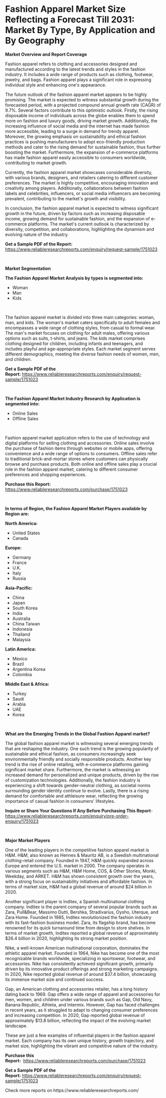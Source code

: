 <p><h1>Fashion Apparel Market Size Reflecting a Forecast Till 2031: Market By Type, By Application and By Geography</h1></p><p><strong>Market Overview and Report Coverage</strong></p>
<p><p>Fashion apparel refers to clothing and accessories designed and manufactured according to the latest trends and styles in the fashion industry. It includes a wide range of products such as clothing, footwear, jewelry, and bags. Fashion apparel plays a significant role in expressing individual style and enhancing one's appearance.</p><p>The future outlook of the fashion apparel market appears to be highly promising. The market is expected to witness substantial growth during the forecasted period, with a projected compound annual growth rate (CAGR) of 9.7%. Several factors contribute to this optimistic outlook. Firstly, the rising disposable income of individuals across the globe enables them to spend more on fashion and luxury goods, driving market growth. Additionally, the increasing influence of social media and the internet has made fashion more accessible, leading to a surge in demand for trendy apparel. Moreover, the growing emphasis on sustainability and ethical fashion practices is pushing manufacturers to adopt eco-friendly production methods and cater to the rising demand for sustainable fashion, thus further boosting the market. Furthermore, the expansion of e-commerce platforms has made fashion apparel easily accessible to consumers worldwide, contributing to market growth.</p><p>Currently, the fashion apparel market showcases considerable diversity, with various brands, designers, and retailers catering to different customer preferences. The market is highly competitive, encouraging innovation and creativity among players. Additionally, collaborations between fashion labels and celebrities, influencers, or social media influencers are becoming prevalent, contributing to the market's growth and visibility.</p><p>In conclusion, the fashion apparel market is expected to witness significant growth in the future, driven by factors such as increasing disposable income, growing demand for sustainable fashion, and the expansion of e-commerce platforms. The market's current outlook is characterized by diversity, competition, and collaborations, highlighting the dynamism and evolving nature of the industry.</p></p>
<p><strong>Get a Sample PDF of the Report:</strong> <a href="https://www.reliableresearchreports.com/enquiry/request-sample/1751023">https://www.reliableresearchreports.com/enquiry/request-sample/1751023</a></p>
<p>&nbsp;</p>
<p><strong>Market Segmentation</strong></p>
<p><strong>The Fashion Apparel Market Analysis by types is segmented into:</strong></p>
<p><ul><li>Woman</li><li>Man</li><li>Kids</li></ul></p>
<p>&nbsp;</p>
<p><p>The fashion apparel market is divided into three main categories: woman, man, and kids. The woman's market caters specifically to adult females and encompasses a wide range of clothing styles, from casual to formal wear. The man's market focuses on clothing for adult males, offering various options such as suits, t-shirts, and jeans. The kids market comprises clothing designed for children, including infants and teenagers, and includes playful and age-appropriate styles. Each market segment serves different demographics, meeting the diverse fashion needs of women, men, and children.</p></p>
<p><strong>Get a Sample PDF of the Report:</strong>&nbsp;<a href="https://www.reliableresearchreports.com/enquiry/request-sample/1751023">https://www.reliableresearchreports.com/enquiry/request-sample/1751023</a></p>
<p>&nbsp;</p>
<p><strong>The Fashion Apparel Market Industry Research by Application is segmented into:</strong></p>
<p><ul><li>Online Sales</li><li>Offline Sales</li></ul></p>
<p>&nbsp;</p>
<p><p>Fashion apparel market application refers to the use of technology and digital platforms for selling clothing and accessories. Online sales involve the purchase of fashion items through websites or mobile apps, offering convenience and a wide range of options to consumers. Offline sales refer to traditional brick-and-mortar stores where customers can physically browse and purchase products. Both online and offline sales play a crucial role in the fashion apparel market, catering to different consumer preferences and shopping experiences.</p></p>
<p><strong>Purchase this Report:</strong>&nbsp; <a href="https://www.reliableresearchreports.com/purchase/1751023">https://www.reliableresearchreports.com/purchase/1751023</a></p>
<p>&nbsp;</p>
<p><strong>In terms of Region, the Fashion Apparel Market Players available by Region are:</strong></p>
<p>
    <p> <strong> North America: </strong>
        <ul>
            <li>United States</li>
            <li>Canada</li>
        </ul>
        </p> 
    <p> <strong> Europe: </strong>
        <ul>
            <li>Germany</li>
            <li>France</li>
            <li>U.K.</li>
            <li>Italy</li>
            <li>Russia</li>
        </ul>
        </p> 
    <p> <strong> Asia-Pacific: </strong>
        <ul>
            <li>China</li>
            <li>Japan</li>
            <li>South Korea</li>
            <li>India</li>
            <li>Australia</li>
            <li>China Taiwan</li>
            <li>Indonesia</li>
            <li>Thailand</li>
            <li>Malaysia</li>
        </ul>
        </p> 
    <p> <strong> Latin America: </strong>
        <ul>
            <li>Mexico</li>
            <li>Brazil</li>
            <li>Argentina Korea</li>
            <li>Colombia</li>
        </ul>
        </p> 
    <p> <strong> Middle East & Africa: </strong>
        <ul>
            <li>Turkey</li>
            <li>Saudi</li>
            <li>Arabia</li>
            <li>UAE</li>
            <li>Korea</li>
        </ul>
    </p>
    </p>
<p>&nbsp;</p>
<p><strong>What are the Emerging Trends in the Global Fashion Apparel market?</strong></p>
<p><p>The global fashion apparel market is witnessing several emerging trends that are reshaping the industry. One such trend is the growing popularity of sustainable and ethical fashion, as consumers increasingly seek environmentally friendly and socially responsible products. Another key trend is the rise of online retailing, with e-commerce platforms gaining significant market share. Furthermore, the market is witnessing an increased demand for personalized and unique products, driven by the rise of customization technologies. Additionally, the fashion industry is experiencing a shift towards gender-neutral clothing, as societal norms surrounding gender identity continue to evolve. Lastly, there is a rising demand for comfortable and athleisure wear, reflecting the growing importance of casual fashion in consumers' lifestyles.</p></p>
<p><strong>Inquire or Share Your Questions If Any Before Purchasing This Report</strong>- <a href="https://www.reliableresearchreports.com/enquiry/pre-order-enquiry/1751023">https://www.reliableresearchreports.com/enquiry/pre-order-enquiry/1751023</a></p>
<p>&nbsp;</p>
<p><strong>Major Market Players</strong></p>
<p><p>One of the leading players in the competitive fashion apparel market is H&M. H&M, also known as Hennes & Mauritz AB, is a Swedish multinational clothing-retail company. Founded in 1947, H&M quickly expanded across Europe and entered the U.S. market in 2000. The company operates in various segments such as H&M, H&M Home, COS, & Other Stories, Monki, Weekday, and ARKET. H&M has shown consistent growth over the years, with a strong focus on sustainability initiatives and affordable fashion. In terms of market size, H&M had a global revenue of around $24 billion in 2020.</p><p>Another significant player is Inditex, a Spanish multinational clothing company. Inditex is the parent company of several popular brands such as Zara, Pull&Bear, Massimo Dutti, Bershka, Stradivarius, Oysho, Uterque, and Zara Home. Founded in 1985, Inditex revolutionized the fashion industry with its fast-fashion business model. Zara, its flagship brand, has become renowned for its quick turnaround time from design to store shelves. In terms of market growth, Inditex reported a global revenue of approximately $26.4 billion in 2020, highlighting its strong market position.</p><p>Nike, a well-known American multinational corporation, dominates the athletic apparel market. Founded in 1964, Nike has become one of the most recognizable brands worldwide, specializing in sportswear, footwear, and accessories. Nike has consistently achieved significant growth, primarily driven by its innovative product offerings and strong marketing campaigns. In 2020, Nike reported global revenue of around $37.4 billion, showcasing its immense market size and continued success.</p><p>Gap, an American clothing and accessories retailer, has a long history dating back to 1969. Gap offers a wide range of apparel and accessories for men, women, and children under various brands such as Gap, Old Navy, Banana Republic, Athleta, and Intermix. However, Gap has faced challenges in recent years, as it struggled to adapt to changing consumer preferences and increasing competition. In 2020, Gap reported global revenue of approximately $13.8 billion, reflecting the impact of the evolving market landscape.</p><p>These are just a few examples of influential players in the fashion apparel market. Each company has its own unique history, growth trajectory, and market size, highlighting the vibrant and competitive nature of the industry.</p></p>
<p><strong>Purchase this Report:</strong>&nbsp;&nbsp;<a href="https://www.reliableresearchreports.com/purchase/1751023">https://www.reliableresearchreports.com/purchase/1751023</a></p>
<p></p>
<p><strong>Get a Sample PDF of the Report:</strong>&nbsp;<a href="https://www.reliableresearchreports.com/enquiry/request-sample/1751023">https://www.reliableresearchreports.com/enquiry/request-sample/1751023</a></p>
<p>Check more reports on https://www.reliableresearchreports.com/</p>